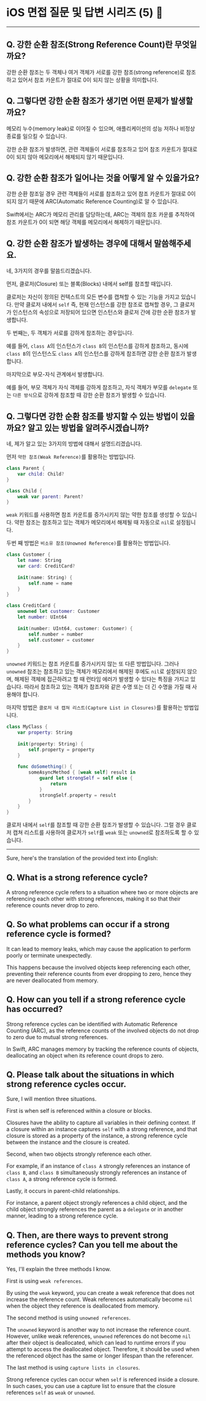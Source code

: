 # iOS 면접 질문 및 답변 시리즈 (5) 🤔

---

## Q. 강한 순환 참조(Strong Reference Count)란 무엇일까요?

강한 순환 참조는 두 객체나 여거 객체가 서로를 강한 참조(strong reference)로 참조하고 있어서 참조 카운트가 절대로 0이 되지 않는 상황을 의미합니다.

## Q. 그렇다면 강한 순환 참조가 생기면 어떤 문제가 발생할까요?

메모리 누수(memory leak)로 이어질 수 있으며, 애플리케이션의 성능 저하나 비정상 종료를 일으킬 수 있습니다.

강한 순환 참조가 발생하면, 관련 객체들이 서로를 참조하고 있어 참조 카운트가 절대로 0이 되지 않아 메모리에서 해제되지 않기 때문입니다.

## Q. 강한 순환 참조가 일어나는 것을 어떻게 알 수 있을가요?

강한 순환 참조일 경우 관련 객체들이 서로를 참조하고 있어 참조 카운트가 절대로 0이 되지 않기 때문에 ARC(Automatic Reference Counting)로 알 수 있습니다.

Swift에서는 ARC가 메모리 관리를 담당하는데, ARC는 객체의 참조 카운를 추적하여 참조 카운트가 0이 되면 해당 객체를 메모리에서 해제하기 때문입니다.

## Q. 강한 순환 참조가 발생하는 경우에 대해서 말씀해주세요.

네, 3가지의 경우를 말씀드리겠습니다.

먼저, 클로저(Closure) 또는 블록(Blocks) 내에서 self를 참조할 때입니다.

클로저는 자신이 정의된 컨텍스트의 모든 변수를 캡쳐할 수 있는 기능을 가지고 있습니다.
만약 클로저 내에서 `self` 즉, 현재 인스턴스를 강한 참조로 캡쳐할 경우, 그 클로저가 인스턴스의 속성으로
저장되어 있으면 인스턴스와 클로저 간에 강한 순환 참조가 발생합니다.

두 번째는, 두 객체가 서로를 강하게 참조하는 경우입니다.

예를 들어, `class A`의 인스턴스가 `class B`의 인스턴스를 강하게 참조하고,
동시에 `class B`의 인스턴스도 `class A`의 인스턴스를 강하게 참조하면 강한 순환 참조가 발생합니다.

마지막으로 부모-자식 관계에서 발생합니다.

예를 들어, 부모 객체가 자식 객체를 강하게 참조하고, 자식 객체가 부모를 `delegate` 또는 `다른 방식`으로 강하게 참조할 때 강한 순환 참조가 발생할 수 있습니다.

## Q. 그렇다면 강한 순환 참조를 방지할 수 있는 방법이 있을까요? 알고 있는 방법을 알려주시겠습니까?

네, 제가 알고 있는 3가지의 방법에 대해서 설명드리겠습니다.

먼저 `약한 참조(Weak Reference)`를 활용하는 방법입니다.

```swift
class Parent {
    var child: Child?
}

class Child {
    weak var parent: Parent?
}
```

`weak` 키워드를 사용하면 참조 카운트를 증가시키지 않는 약한 참조를 생성할 수 있습니다.
약한 참조는 참조하고 있는 객체가 메모리에서 해제될 때 자동으로 `nil`로 설정됩니다.

두번 째 방법은 `비소유 참조(Unowned Reference)`를 활용하는 방법입니다.

```swift
class Customer {
    let name: String
    var card: CreditCard?
    
    init(name: String) {
        self.name = name
    }
}

class CreditCard {
    unowned let customer: Customer
    let number: UInt64
    
    init(number: UInt64, customer: Customer) {
        self.number = number
        self.customer = customer
    }
}
```

`unowned` 키워드는 참조 카운트를 증가시키지 않는 또 다른 방법입니다.
그러나 `unowned` 참조는 참조하고 있는 객체가 메모리에서 해제된 후에도 `nil`로 설정되지 않으며,
해제된 객체에 접근하려고 할 때 런타임 에러가 발생할 수 있다는 특징을 가지고 있습니다.
따라서 참조하고 있는 객체가 참조자와 같은 수명 또는 더 긴 수명을 가질 때 사용해야 합니다.

마지막 방법은 `클로저 내 캡쳐 리스트(Capture List in Closures)`를 활용하는 방법입니다.

```swift
class MyClass {
    var property: String
    
    init(property: String) {
        self.property = property
    }
    
    func doSomething() {
        someAsyncMethod { [weak self] result in
            guard let strongSelf = self else {
                return
            }
            strongSelf.property = result
        }
    }
}

```

클로저 내에서 `self`를 참조할 때 강한 순환 참조가 발생할 수 있습니다.
그럴 경우 클로저 캡쳐 리스트를 사용하여 클로저가 `self`를 `weak` 또는 `unowned`로 참조하도록 할 수 있습니다.

---

Sure, here's the translation of the provided text into English:

## Q. What is a strong reference cycle?

A strong reference cycle refers to a situation where two or more objects are referencing each other with strong references, making it so that their reference counts never drop to zero.

## Q. So what problems can occur if a strong reference cycle is formed?

It can lead to memory leaks, which may cause the application to perform poorly or terminate unexpectedly.

This happens because the involved objects keep referencing each other, preventing their reference counts from ever dropping to zero, hence they are never deallocated from memory.

## Q. How can you tell if a strong reference cycle has occurred?

Strong reference cycles can be identified with Automatic Reference Counting (ARC), as the reference counts of the involved objects do not drop to zero due to mutual strong references.

In Swift, ARC manages memory by tracking the reference counts of objects, deallocating an object when its reference count drops to zero.

## Q. Please talk about the situations in which strong reference cycles occur.

Sure, I will mention three situations.

First is when self is referenced within a closure or blocks.

Closures have the ability to capture all variables in their defining context. If a closure within an instance captures `self` with a strong reference, and that closure is stored as a property of the instance, a strong reference cycle between the instance and the closure is created.

Second, when two objects strongly reference each other.

For example, if an instance of `class A` strongly references an instance of `class B`, and `class B` simultaneously strongly references an instance of `class A`, a strong reference cycle is formed.

Lastly, it occurs in parent-child relationships.

For instance, a parent object strongly references a child object, and the child object strongly references the parent as a `delegate` or in another manner, leading to a strong reference cycle.

## Q. Then, are there ways to prevent strong reference cycles? Can you tell me about the methods you know?

Yes, I'll explain the three methods I know.

First is using `weak references`.

By using the `weak` keyword, you can create a weak reference that does not increase the reference count. Weak references automatically become `nil` when the object they reference is deallocated from memory.

The second method is using `unowned references`.

The `unowned` keyword is another way to not increase the reference count. However, unlike weak references, `unowned` references do not become `nil` after their object is deallocated, which can lead to runtime errors if you attempt to access the deallocated object. Therefore, it should be used when the referenced object has the same or longer lifespan than the referencer.

The last method is using `capture lists in closures`.

Strong reference cycles can occur when `self` is referenced inside a closure. In such cases, you can use a capture list to ensure that the closure references `self` as `weak` or `unowned`.
